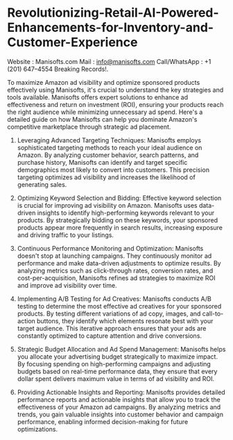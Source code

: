 # Revolutionizing-Retail-AI-Powered-Enhancements-for-Inventory-and-Customer-Experience
Website : Manisofts.com  Mail : info@manisofts.com  Call/WhatsApp : +1 (201) 647–4554  Breaking Records!.

To maximize Amazon ad visibility and optimize sponsored products effectively using Manisofts, it's crucial to understand the key strategies and tools available. Manisofts offers expert solutions to enhance ad effectiveness and return on investment (ROI), ensuring your products reach the right audience while minimizing unnecessary ad spend. Here's a detailed guide on how Manisofts can help you dominate Amazon's competitive marketplace through strategic ad placement.

1. Leveraging Advanced Targeting Techniques:
Manisofts employs sophisticated targeting methods to reach your ideal audience on Amazon. By analyzing customer behavior, search patterns, and purchase history, Manisofts can identify and target specific demographics most likely to convert into customers. This precision targeting optimizes ad visibility and increases the likelihood of generating sales.

2. Optimizing Keyword Selection and Bidding:
Effective keyword selection is crucial for improving ad visibility on Amazon. Manisofts uses data-driven insights to identify high-performing keywords relevant to your products. By strategically bidding on these keywords, your sponsored products appear more frequently in search results, increasing exposure and driving traffic to your listings.

3. Continuous Performance Monitoring and Optimization:
Manisofts doesn't stop at launching campaigns. They continuously monitor ad performance and make data-driven adjustments to optimize results. By analyzing metrics such as click-through rates, conversion rates, and cost-per-acquisition, Manisofts refines ad strategies to maximize ROI and improve ad visibility over time.

4. Implementing A/B Testing for Ad Creatives:
Manisofts conducts A/B testing to determine the most effective ad creatives for your sponsored products. By testing different variations of ad copy, images, and call-to-action buttons, they identify which elements resonate best with your target audience. This iterative approach ensures that your ads are constantly optimized to capture attention and drive conversions.

5. Strategic Budget Allocation and Ad Spend Management:
Manisofts helps you allocate your advertising budget strategically to maximize impact. By focusing spending on high-performing campaigns and adjusting budgets based on real-time performance data, they ensure that every dollar spent delivers maximum value in terms of ad visibility and ROI.

6. Providing Actionable Insights and Reporting:
Manisofts provides detailed performance reports and actionable insights that allow you to track the effectiveness of your Amazon ad campaigns. By analyzing metrics and trends, you gain valuable insights into customer behavior and campaign performance, enabling informed decision-making for future optimizations.
